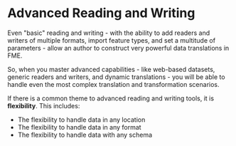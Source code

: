 # Advanced Reading and Writing

Even "basic" reading and writing - with the ability to add readers and writers of multiple formats, import feature types, and set a multitude of parameters - allow an author to construct very powerful data translations in FME.

So, when you master advanced capabilities - like web-based datasets, generic readers and writers, and dynamic translations - you will be able to handle even the most complex translation and transformation scenarios.

If there is a common theme to advanced reading and writing tools, it is **flexibility**. This includes:

- The flexibility to handle data in any location
- The flexibility to handle data in any format
- The flexibility to handle data with any schema
